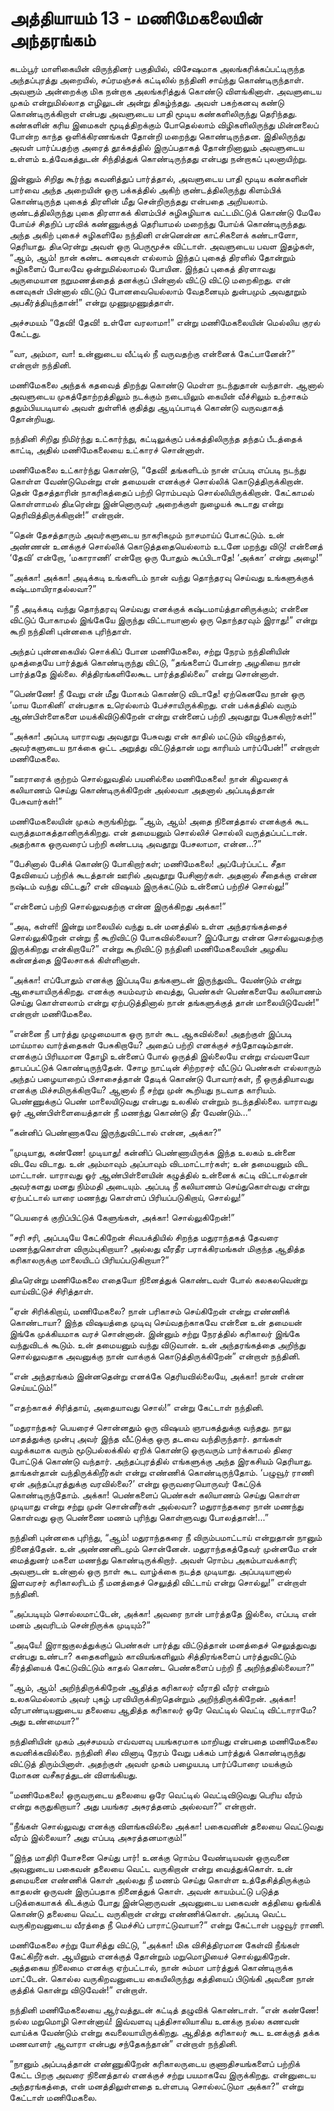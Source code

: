 # அத்தியாயம் 13 - மணிமேகலையின் அந்தரங்கம்

கடம்பூர் மாளிகையின் விருந்தினர் பகுதியில், விசேஷமாக அலங்கரிக்கப்பட்டிருந்த அந்தப்புரத்து அறையில், சப்ரமஞ்சக் கட்டிலில் நந்தினி சாய்ந்து கொண்டிருந்தாள். அவளும் அன்றைக்கு மிக நன்றாக அலங்கரித்துக் கொண்டு விளங்கினாள். அவளுடைய முகம் என்றுமில்லாத எழிலுடன் அன்று திகழ்ந்தது. அவள் பகற்கனவு கண்டு கொண்டிருக்கிறாள் என்பது அவளுடைய பாதி மூடிய கண்களிலிருந்து தெரிந்தது. கண்களின் கரிய இமைகள் மூடித்திறக்கும் போதெல்லாம் விழிகளிலிருந்து மின்னலைப் போன்ற காந்த ஒளிக்கிரணங்கள் தோன்றி மறைந்து கொண்டிருந்தன. இதிலிருந்து அவள் பார்ப்பதற்கு அரைத் தூக்கத்தில் இருப்பதாகத் தோன்றினாலும் அவளுடைய உள்ளம் உத்வேகத்துடன் சிந்தித்துக் கொண்டிருந்தது என்பது நன்றாகப் புலனாயிற்று.

இன்னும் சிறிது கூர்ந்து கவனித்துப் பார்த்தால், அவளுடைய பாதி மூடிய கண்களின் பார்வை அந்த அறையின் ஒரு பக்கத்தில் அகிற் குண்டத்திலிருந்து கிளம்பிக் கொண்டிருந்த புகைத் திரளின் மீது சென்றிருந்தது என்பதை அறியலாம். குண்டத்திலிருந்து புகை திரளாகக் கிளம்பிச் சுழிசுழியாக வட்டமிட்டுக் கொண்டு மேலே போய்ச் சிதறிப் பரவிக் கண்ணுக்குத் தெரியாமல் மறைந்து போய்க் கொண்டிருந்தது. அந்த அகிற் புகைச் சுழிகளிலே நந்தினி என்னென்ன காட்சிகளைக் கண்டாளோ, தெரியாது. திடீரென்று அவள் ஒரு பெருமூச்சு விட்டாள். அவளுடைய பவள இதழ்கள், &#8220;ஆம், ஆம்! நான் கண்ட கனவுகள் எல்லாம் இந்தப் புகைத் திரளில் தோன்றும் சுழிகளைப் போலவே ஒன்றுமில்லாமல் போயின. இந்தப் புகைத் திரளாவது அருமையான நறுமணத்தைத் தனக்குப் பின்னால் விட்டு விட்டு மறைகிறது. என் கனவுகள் பின்னால் விட்டுப் போனவையெல்லாம் வேதனையும் துன்பமும் அவதூறும் அபகீர்த்தியுந்தான்!&#8221; என்று முணுமுணுத்தாள்.

அச்சமயம் &#8220;தேவி! தேவி! உள்ளே வரலாமா!&#8221; என்று மணிமேகலையின் மெல்லிய குரல் கேட்டது.

&#8220;வா, அம்மா, வா! உன்னுடைய வீட்டில் நீ வருவதற்கு என்னைக் கேட்பானேன்?&#8221; என்றாள் நந்தினி.

மணிமேகலை அந்தக் கதவைத் திறந்து கொண்டு மெள்ள நடந்துதான் வந்தாள். ஆனால் அவளுடைய முகத்தோற்றத்திலும் நடக்கும் நடையிலும் கையின் வீச்சிலும் உற்சாகம் ததும்பியபடியால் அவள் துள்ளிக் குதித்து ஆடிப்பாடிக் கொண்டு வருவதாகத் தோன்றியது.

நந்தினி சிறிது நிமிர்ந்து உட்கார்ந்து, கட்டிலுக்குப் பக்கத்திலிருந்த தந்தப் பீடத்தைக் காட்டி, அதில் மணிமேகலையை உட்காரச் சொன்னாள்.

மணிமேகலை உட்கார்ந்து கொண்டு, &#8220;தேவி! தங்களிடம் நான் எப்படி எப்படி நடந்து கொள்ள வேண்டுமென்று என் தமையன் எனக்குச் சொல்லிக் கொடுத்திருக்கிறான். தென் தேசத்தாரின் நாகரிகத்தைப் பற்றி ரொம்பவும் சொல்லியிருக்கிறான். கேட்காமல் கொள்ளாமல் திடீரென்று இன்னொருவர் அறைக்குள் நுழையக் கூடாது என்று தெரிவித்திருக்கிறான்!&#8221; என்றான்.

&#8220;தென் தேசத்தாரும் அவர்களுடைய நாகரிகமும் நாசமாய்ப் போகட்டும். உன் அண்ணன் உனக்குச் சொல்லிக் கொடுத்ததையெல்லாம் உடனே மறந்து விடு! என்னைத் &#8216;தேவி&#8217; என்றோ, &#8216;மகாராணி&#8217; என்றோ ஒரு போதும் கூப்பிடாதே! &#8216;அக்கா&#8217; என்று அழை!&#8221;

&#8220;அக்கா! அக்கா! அடிக்கடி உங்களிடம் நான் வந்து தொந்தரவு செய்வது உங்களுக்குக் கஷ்டமாயிராதல்லவா?&#8221;

&#8220;நீ அடிக்கடி வந்து தொந்தரவு செய்வது எனக்குக் கஷ்டமாய்த்தானிருக்கும்; என்னை விட்டுப் போகாமல் இங்கேயே இருந்து விட்டாயானால் ஒரு தொந்தரவும் இராது!&#8221; என்று கூறி நந்தினி புன்னகை புரிந்தாள்.

அந்தப் புன்னகையில் சொக்கிப் போன மணிமேகலை, சற்று நேரம் நந்தினியின் முகத்தையே பார்த்துக் கொண்டிருந்து விட்டு, &#8220;தங்களைப் போன்ற அழகியை நான் பார்த்ததே இல்லை. சித்திரங்களிலேகூட பார்த்ததில்லை&#8221; என்று சொன்னாள்.

&#8220;பெண்ணே! நீ வேறு என் மீது மோகம் கொண்டு விடாதே! ஏற்கெனவே நான் ஒரு &#8216;மாய மோகினி&#8217; என்பதாக உரெல்லாம் பேச்சாயிருக்கிறது. என் பக்கத்தில் வரும் ஆண்பிள்ளைகளை மயக்கிவிடுகிறேன் என்று என்னைப் பற்றி அவதூறு பேசுகிறார்கள்!&#8221;

&#8220;அக்கா! அப்படி யாராவது அவதூறு பேசுவது என் காதில் மட்டும் விழுந்தால், அவர்களுடைய நாக்கை ஒட்ட அறுத்து விட்டுத்தான் மறு காரியம் பார்ப்பேன்!&#8221; என்றாள் மணிமேகலை.

&#8220;ஊராரைக் குற்றம் சொல்லுவதில் பயனில்லை மணிமேகலை! நான் கிழவரைக் கலியாணம் செய்து கொண்டிருக்கிறேன் அல்லவா அதனால் அப்படித்தான் பேசுவார்கள்!&#8221;

மணிமேகலையின் முகம் சுருங்கிற்று. &#8220;ஆம், ஆம்! அதை நினைத்தால் எனக்குக் கூட வருத்தமாகத்தானிருக்கிறது. என் தமையனும் சொல்லிச் சொல்லி வருத்தப்பட்டான். அதற்காக ஒருவரைப் பற்றி கண்டபடி அவதூறு பேசலாமா, என்ன&#8230;?&#8221;

&#8220;பேசினால் பேசிக் கொண்டு போகிறார்கள்; மணிமேகலை! அப்பேர்ப்பட்ட சீதா தேவியைப் பற்றிக் கூடத்தான் ஊரில் அவதூறு பேசினார்கள். அதனால் சீதைக்கு என்ன நஷ்டம் வந்து விட்டது? என் விஷயம் இருக்கட்டும் உன்னைப் பற்றிச் சொல்லு!&#8221;

&#8220;என்னைப் பற்றி சொல்லுவதற்கு என்ன இருக்கிறது அக்கா!&#8221;

&#8220;அடி, கள்ளி! இன்று மாலையில் வந்து உன் மனத்தில் உள்ள அந்தரங்கத்தைச் சொல்லுகிறேன் என்று நீ கூறிவிட்டு போகவில்லையா? இப்போது என்ன சொல்லுவதற்கு இருக்கிறது என்கிறாயே?&#8221; என்று கூறிவிட்டு நந்தினி மணிமேகலையின் அழகிய கன்னத்தை இலேசாகக் கிள்ளினாள்.

&#8220;அக்கா! எப்போதும் எனக்கு இப்படியே தங்களுடன் இருந்துவிட வேண்டும் என்று ஆசையாயிருக்கிறது. எனக்கு சுயம்வரம் வைத்து, பெண்கள் பெண்களையே கலியாணம் செய்து கொள்ளலாம் என்று ஏற்படுத்தினால் நான் தங்களுக்குத் தான் மாலையிடுவேன்!&#8221; என்றாள் மணிமேகலை.

&#8220;என்னை நீ பார்த்து முழுமையாக ஒரு நாள் கூட ஆகவில்லை! அதற்குள் இப்படி மாய்மால வார்த்தைகள் பேசுகிறாயே? அதைப் பற்றி எனக்குச் சந்தோஷம்தான். எனக்குப் பிரியமான தோழி உன்னைப் போல் ஒருத்தி இல்லையே என்று எவ்வளவோ தாபப்பட்டுக் கொண்டிருந்தேன். சோழ நாட்டின் சிற்றரசர் வீட்டுப் பெண்கள் எல்லாரும் அந்தப் பழையாறைப் பிசாசைத்தான் தேடிக் கொண்டு போவார்கள், நீ ஒருத்தியாவது எனக்கு மிச்சமிருக்கிறாயே? ஆனால் நீ சற்று முன் கூறியது நடவாத காரியம். பெண்ணுக்குப் பெண் மாலையிடுவது என்பது உலகில் என்றும் நடந்ததில்லை. யாராவது ஓர் ஆண்பிள்ளையைத்தான் நீ மணந்து கொண்டு தீர வேண்டும்&#8230;&#8221;

&#8220;கன்னிப் பெண்ணாகவே இருந்துவிட்டால் என்ன, அக்கா?&#8221;

&#8220;முடியாது, கண்ணே! முடியாது! கன்னிப் பெண்ணாயிருக்க இந்த உலகம் உன்னை விடவே விடாது. உன் அம்மாவும் அப்பாவும் விடமாட்டார்கள்; உன் தமையனும் விட மாட்டான். யாராவது ஓர் ஆண்பிள்ளையின் கழுத்தில் உன்னைக் கட்டி விட்டால்தான் அவர்களது மனது நிம்மதி அடையும். அப்படி நீ கலியாணம் செய்துகொள்வது என்று ஏற்பட்டால் யாரை மணந்து கொள்ளப் பிரியப்படுகிறாய், சொல்லு!&#8221;

&#8220;பெயரைக் குறிப்பிட்டுக் கேளுங்கள், அக்கா! சொல்லுகிறேன்!&#8221;

&#8220;சரி சரி, அப்படியே கேட்கிறேன் சிவபக்தியில் சிறந்த மதுராந்தகத் தேவரை மணந்துகொள்ள விரும்புகிறாயா? அல்லது வீரதீர பராக்கிரமங்கள் மிகுந்த ஆதித்த கரிகாலருக்கு மாலையிடப் பிரியப்படுகிறாயா?&#8221;

திடீரென்று மணிமேகலை எதையோ நினைத்துக் கொண்டவள் போல் கலகலவென்று வாய்விட்டுச் சிரித்தாள்.

&#8220;ஏன் சிரிக்கிறாய், மணிமேகலை? நான் பரிகாசம் செய்கிறேன் என்று எண்ணிக் கொண்டாயா? இந்த விஷயத்தை முடிவு செய்வதற்காகவே என்னை உன் தமையன் இங்கே முக்கியமாக வரச் சொன்னான். இன்னும் சற்று நேரத்தில் கரிகாலர் இங்கே வந்துவிடக் கூடும். உன் தமையனும் வந்து விடுவான். உன் அந்தரங்கத்தை அறிந்து சொல்லுவதாக அவனுக்கு நான் வாக்குக் கொடுத்திருக்கிறேன்&#8221; என்றாள் நந்தினி.

&#8220;என் அந்தரங்கம் இன்னதென்று எனக்கே தெரியவில்லையே, அக்கா! நான் என்ன செய்யட்டும்!&#8221;

&#8220;எதற்காகச் சிரித்தாய், அதையாவது சொல்!&#8221; என்று கேட்டாள் நந்தினி.

&#8220;மதுராந்தகர் பெயரைச் சொன்னதும் ஒரு விஷயம் ஞாபகத்துக்கு வந்தது. நாலு மாதத்துக்கு முன்பு அவர் இந்த வீட்டுக்கு ஒரு தடவை வந்திருந்தார். தாங்கள் வழக்கமாக வரும் மூடுபல்லக்கில் ஏறிக் கொண்டு ஒருவரும் பார்க்காமல் திரை போட்டுக் கொண்டு வந்தார். அந்தப்புரத்தில் எங்களுக்கு அந்த இரகசியம் தெரியாது. தாங்கள்தான் வந்திருக்கிறீர்கள் என்று எண்ணிக் கொண்டிருந்தோம். &#8216;பழுவூர் ராணி ஏன் அந்தப்புரத்துக்கு வரவில்லை?&#8217; என்று ஒருவரையொருவர் கேட்டுக் கொண்டிருந்தோம். அக்கா! பெண்களைப் பெண்கள் கலியாணம் செய்து கொள்ள முடியாது என்று சற்று முன் சொன்னீர்கள் அல்லவா? மதுராந்தகரை நான் மணந்து கொள்வது ஒரு பெண்ணை மணம் புரிந்து கொள்ளுவது போலத்தான்!&#8230;&#8221;

நந்தினி புன்னகை புரிந்து, &#8220;ஆம்! மதுராந்தகரை நீ விரும்பமாட்டாய் என்றுதான் நானும் நினைத்தேன். உன் அண்ணனிடமும் சொன்னேன். மதுராந்தகத்தேவர் முன்னமே என் மைத்துனர் மகளை மணந்து கொண்டிருக்கிறார். அவள் ரொம்ப அகம்பாவக்காரி; அவளுடன் உன்னால் ஒரு நாள் கூட வாழ்க்கை நடத்த முடியாது. அப்படியானால் இளவரசர் கரிகாலரிடம் நீ மனத்தைச் செலுத்தி விட்டாய் என்று சொல்லு!&#8221; என்றாள் நந்தினி.

&#8220;அப்படியும் சொல்லமாட்டேன், அக்கா! அவரை நான் பார்த்ததே இல்லை, எப்படி என் மனம் அவரிடம் சென்றிருக்க முடியும்?&#8221;

&#8220;அடியே! இராஜகுலத்துக்குப் பெண்கள் பார்த்து விட்டுத்தான் மனத்தைச் செலுத்துவது என்பது உண்டா? கதைகளிலும் காவியங்களிலும் சித்திரங்களைப் பார்த்துவிட்டும் கீர்த்தியைக் கேட்டுவிட்டும் காதல் கொண்ட பெண்களைப் பற்றி நீ அறிந்ததில்லையா?&#8221;

&#8220;ஆம், ஆம்! அறிந்திருக்கிறேன் ஆதித்த கரிகாலர் வீராதி வீரர் என்றும் உலகமெல்லாம் அவர் புகழ் பரவியிருக்கிறதென்றும் அறிந்திருக்கிறேன். அக்கா! வீரபாண்டியனுடைய தலையை ஆதித்த கரிகாலர் ஒரே வெட்டில் வெட்டி விட்டாராமே? அது உண்மையா?&#8221;

நந்தினியின் முகம் அச்சமயம் எவ்வளவு பயங்கரமாக மாறியது என்பதை மணிமேகலை கவனிக்கவில்லை. நந்தினி சில வினாடி நேரம் வேறு பக்கம் பார்த்துக் கொண்டிருந்து விட்டுத் திரும்பினாள். அதற்குள் அவள் முகம் பழையபடி பார்ப்போரை மயக்கும் மோகன வசீகரத்துடன் விளங்கியது.

&#8220;மணிமேகலை! ஒருவருடைய தலையை ஒரே வெட்டில் வெட்டிவிடுவது பெரிய வீரம் என்று கருதுகிறாயா? அது பயங்கர அசுரத்தனம் அல்லவா?&#8221; என்றாள்.

&#8220;நீங்கள் சொல்லுவது எனக்கு விளங்கவில்லை அக்கா! பகைவனின் தலையை வெட்டுவது வீரம் இல்லையா? அது எப்படி அசுரத்தனமாகும்!&#8221;

&#8220;இந்த மாதிரி யோசனை செய்து பார்! உனக்கு ரொம்ப வேண்டியவன் ஒருவனை அவனுடைய பகைவன் தலையை வெட்ட வருகிறான் என்று வைத்துக்கொள். உன் தமையனை எண்ணிக் கொள் அல்லது நீ மணம் செய்து கொள்ள உத்தேசித்திருக்கும் காதலன் ஒருவன் இருப்பதாக நினைத்துக் கொள். அவன் காயம்பட்டு படுத்த படுக்கையாகக் கிடக்கும் போது இன்னொருவன் அவனுடைய பகைவன் கத்தியை ஓங்கிக் கொண்டு தலையை வெட்ட வருகிறான் என்று எண்ணிக்கொள். அப்படி வெட்ட வருகிறவனுடைய வீரத்தை நீ மெச்சிப் பாராட்டுவாயா?&#8221; என்று கேட்டாள் பழுவூர் ராணி.

மணிமேகலை சற்று யோசித்து விட்டு, &#8220;அக்கா! மிக விசித்திரமான கேள்வி நீங்கள் கேட்கிறீர்கள். ஆயினும் எனக்குத் தோன்றும் மறுமொழியைச் சொல்லுகிறேன். அத்தகைய நிலைமை எனக்கு ஏற்பட்டால், நான் சும்மா பார்த்துக் கொண்டிருக்க மாட்டேன். கொல்ல வருகிறவனுடைய கையிலிருந்து கத்தியைப் பிடுங்கி அவனை நான் குத்திக் கொன்று விடுவேன்!&#8221; என்றாள்.

நந்தினி மணிமேகலையை ஆர்வத்துடன் கட்டித் தழுவிக் கொண்டாள். &#8220;என் கண்ணே! நல்ல மறுமொழி சொன்னாய்! இவ்வளவு புத்திசாலியாகிய உனக்கு நல்ல கணவன் வாய்க்க வேண்டும் என்று கவலையாயிருக்கிறது. ஆதித்த கரிகாலர் கூட உனக்குத் தக்க மணவாளர் ஆவாரா என்பது சந்தேகந்தான்&#8221; என்றாள் நந்தினி.

&#8220;நானும் அப்படித்தான் எண்ணுகிறேன் கரிகாலருடைய குணாதிசயங்களைப் பற்றிக் கேட்ட பிறகு அவரை நினைத்தால் எனக்குச் சற்று பயமாகவே இருக்கிறது. என்னுடைய அந்தரங்கத்தை, என் மனத்திலுள்ளதை உள்ளபடி சொல்லட்டுமா அக்கா?&#8221; என்று கேட்டாள் மணிமேகலை.